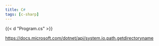 ```yaml
---
title: C#
tags: [c-sharp]
---
```


{{< d "Program.cs" >}}

<https://docs.microsoft.com/dotnet/api/system.io.path.getdirectoryname>
